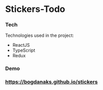 # Stickers-Todo

### Tech

Technologies used in the project:

* ReactJS
* TypeScript
* Redux


### Demo
### https://bogdanaks.github.io/stickers
